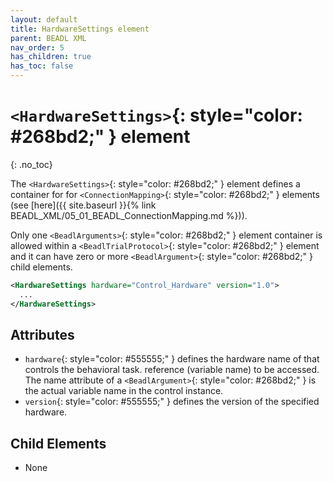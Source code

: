 ```yaml
---
layout: default
title: HardwareSettings element
parent: BEADL XML
nav_order: 5
has_children: true
has_toc: false
---
```

# `<HardwareSettings>`{: style="color: #268bd2;" } element
{: .no_toc}

The `<HardwareSettings>`{: style="color: #268bd2;" } element defines a container for for  `<ConnectionMapping>`{: style="color: #268bd2;" } elements (see [here]({{ site.baseurl }}{% link BEADL_XML/05_01_BEADL_ConnectionMapping.md %})).

Only one `<BeadlArguments>`{: style="color: #268bd2;" } element container is allowed within a `<BeadlTrialProtocol>`{: style="color: #268bd2;" } element and it can have zero or more `<BeadlArgument>`{: style="color: #268bd2;" } child elements.

```xml
<HardwareSettings hardware="Control_Hardware" version="1.0">
  ...
</HardwareSettings>
```

## Attributes
- `hardware`{: style="color: #555555;" } defines the hardware name of that controls the behavioral task. reference (variable name) to be accessed. The name attribute of a `<BeadlArgument>`{: style="color: #268bd2;" } is the actual variable name in the control instance.
- `version`{: style="color: #555555;" } defines the version of the specified hardware.

## Child Elements
- None